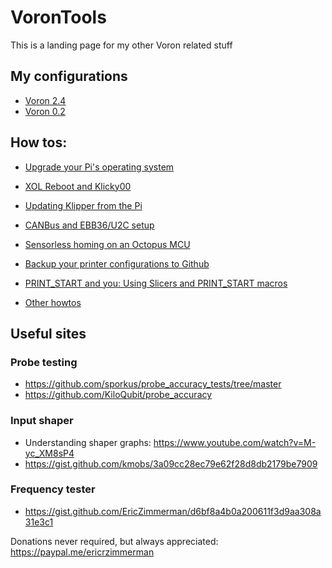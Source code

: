 # VoronTools

This is a landing page for my other Voron related stuff

## My configurations

- [Voron 2.4](https://github.com/EricZimmerman/Voron24)
- [Voron 0.2](https://github.com/EricZimmerman/Voron02)


## How tos:

- [Upgrade your Pi's operating system](OSUpgrade.md)
- [XOL Reboot and Klicky00](XolRebootKlicky00.md)
- [Updating Klipper from the Pi](FlashKlipper.md)
- [CANBus and EBB36/U2C setup](EBB_CAN.md)
- [Sensorless homing on an Octopus MCU](Sensorless.md)

- [Backup your printer configurations to Github](https://github.com/EricZimmerman/Voron-Documentation/blob/main/community/howto/EricZimmerman/BackupConfigToGithub.md)
- [PRINT_START and you: Using Slicers and PRINT_START macros](https://docs.vorondesign.com/community/howto/EricZimmerman/SlicerAndPrintStart.html)

- [Other howtos](HOWTO.md)

## Useful sites

### Probe testing
- https://github.com/sporkus/probe_accuracy_tests/tree/master
- https://github.com/KiloQubit/probe_accuracy

### Input shaper
- Understanding shaper graphs: https://www.youtube.com/watch?v=M-yc_XM8sP4
- https://gist.github.com/kmobs/3a09cc28ec79e62f28d8db2179be7909

### Frequency tester
- https://gist.github.com/EricZimmerman/d6bf8a4b0a200611f3d9aa308a31e3c1



Donations never required, but always appreciated: https://paypal.me/ericrzimmerman
